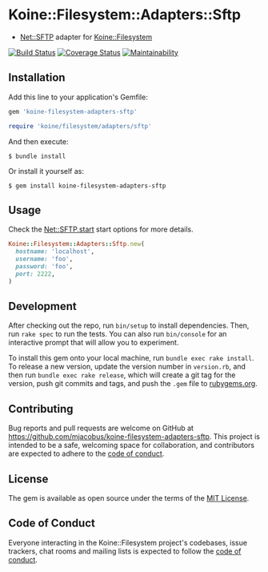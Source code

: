 # Koine::Filesystem::Adapters::Sftp


- [Net::SFTP](https://github.com/net-ssh/net-sftp) adapter for [Koine::Filesystem](https://github.com/mjacobus/koine-filesystem-adapters-sftp)

[![Build Status](https://travis-ci.org/mjacobus/koine-filesystem-adapters-sftp.svg?branch=master)](https://travis-ci.org/mjacobus/koine-filesystem-adapters-sftp)
[![Coverage Status](https://coveralls.io/repos/github/mjacobus/koine-filesystem-adapters-sftp/badge.svg?branch=master)](https://coveralls.io/github/mjacobus/koine-filesystem-adapters-sftp?branch=master)
[![Maintainability](https://api.codeclimate.com/v1/badges/ae41e3facbadaabaa463/maintainability)](https://codeclimate.com/github/mjacobus/koine-filesystem-adapters-sftp/maintainability)

## Installation

Add this line to your application's Gemfile:

```ruby
gem 'koine-filesystem-adapters-sftp'

require 'koine/filesystem/adapters/sftp'
```

And then execute:

    $ bundle install

Or install it yourself as:

    $ gem install koine-filesystem-adapters-sftp

## Usage

Check the [Net::SFTP.start](http://net-ssh.github.io/net-sftp/) start options for more details.

```ruby
Koine::Filesystem::Adapters::Sftp.new(
  hostname: 'localhost',
  username: 'foo',
  password: 'foo',
  port: 2222,
)
```

## Development

After checking out the repo, run `bin/setup` to install dependencies. Then, run `rake spec` to run the tests. You can also run `bin/console` for an interactive prompt that will allow you to experiment.

To install this gem onto your local machine, run `bundle exec rake install`. To release a new version, update the version number in `version.rb`, and then run `bundle exec rake release`, which will create a git tag for the version, push git commits and tags, and push the `.gem` file to [rubygems.org](https://rubygems.org).

## Contributing

Bug reports and pull requests are welcome on GitHub at https://github.com/mjacobus/koine-filesystem-adapters-sftp. This project is intended to be a safe, welcoming space for collaboration, and contributors are expected to adhere to the [code of conduct](https://github.com/mjacobus/koine-filesystem-adapters-sftp/blob/master/CODE_OF_CONDUCT.md).


## License

The gem is available as open source under the terms of the [MIT License](https://opensource.org/licenses/MIT).

## Code of Conduct

Everyone interacting in the Koine::Filesystem project's codebases, issue trackers, chat rooms and mailing lists is expected to follow the [code of conduct](https://github.com/mjacobus/koine-filesystem-adapters-sftp/blob/master/CODE_OF_CONDUCT.md).
